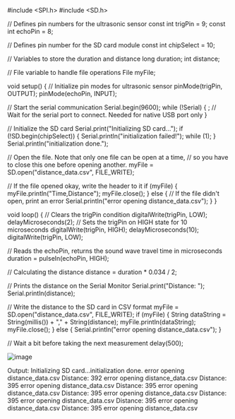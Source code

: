 #include <SPI.h>
#include <SD.h>

// Defines pin numbers for the ultrasonic sensor
const int trigPin = 9;
const int echoPin = 8;

// Defines pin number for the SD card module
const int chipSelect = 10;

// Variables to store the duration and distance
long duration;
int distance;

// File variable to handle file operations
File myFile;

void setup() {
  // Initialize pin modes for ultrasonic sensor
  pinMode(trigPin, OUTPUT);
  pinMode(echoPin, INPUT);

  // Start the serial communication
  Serial.begin(9600);
  while (!Serial) {
    ; // Wait for the serial port to connect. Needed for native USB port only
  }

  // Initialize the SD card
  Serial.print("Initializing SD card...");
  if (!SD.begin(chipSelect)) {
    Serial.println("initialization failed!");
    while (1);
  }
  Serial.println("initialization done.");

  // Open the file. Note that only one file can be open at a time,
  // so you have to close this one before opening another.
  myFile = SD.open("distance_data.csv", FILE_WRITE);
  
  // If the file opened okay, write the header to it
  if (myFile) {
    myFile.println("Time,Distance");
    myFile.close();
  } else {
    // If the file didn't open, print an error
    Serial.println("error opening distance_data.csv");
  }
}

void loop() 
{
  // Clears the trigPin condition
  digitalWrite(trigPin, LOW);
  delayMicroseconds(2);
  // Sets the trigPin on HIGH state for 10 microseconds
  digitalWrite(trigPin, HIGH);
  delayMicroseconds(10);
  digitalWrite(trigPin, LOW);
  
  // Reads the echoPin, returns the sound wave travel time in microseconds
  duration = pulseIn(echoPin, HIGH);
  
  // Calculating the distance
  distance = duration * 0.034 / 2;
  
  // Prints the distance on the Serial Monitor
  Serial.print("Distance: ");
  Serial.println(distance);

  // Write the distance to the SD card in CSV format
  myFile = SD.open("distance_data.csv", FILE_WRITE);
  if (myFile) 
  {
    String dataString = String(millis()) + "," + String(distance);
    myFile.println(dataString);
    myFile.close();
  } 
  else 
  {
    Serial.println("error opening distance_data.csv");
  }

  // Wait a bit before taking the next measurement
  delay(500);

![image](https://github.com/JeewanRai/Arduino-Programming-/assets/137490711/ed7646ce-5c28-4f73-9727-52812e50f4b7)

Output:
Initializing SD card...initialization done.
error opening distance_data.csv
Distance: 392
error opening distance_data.csv
Distance: 395
error opening distance_data.csv
Distance: 395
error opening distance_data.csv
Distance: 395
error opening distance_data.csv
Distance: 395
error opening distance_data.csv
Distance: 395
error opening distance_data.csv
Distance: 395
error opening distance_data.csv



